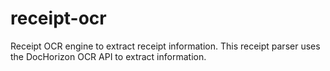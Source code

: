 # receipt-ocr
Receipt OCR engine to extract receipt information. This receipt parser uses the DocHorizon OCR API to extract information. 
